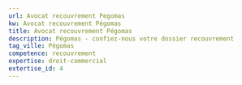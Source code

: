 ```yaml
---
url: Avocat recouvrement Pegomas
kw: Avocat recouvrement Pégomas
title: Avocat recouvrement Pégomas
description: Pégomas - confiez-nous votre dossier recouvrement
tag_ville: Pégomas
competence: recouvrement
expertise: droit-commercial
extertise_id: 4
---
```

